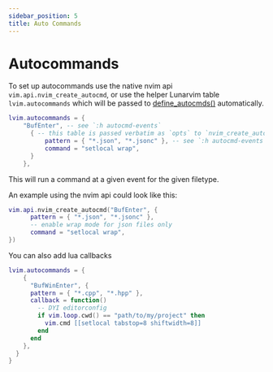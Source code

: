 ```yaml
---
sidebar_position: 5
title: Auto Commands
---
```


# Autocommands

To set up autocommands use the native nvim api `vim.api.nvim_create_autocmd`, or use the helper Lunarvim table `lvim.autocommands` which will be passed to [define_autocmds()](https://github.com/LunarVim/lunarvim/blob/3475f7675d8928b49c85878dfc2912407de57342/lua/lvim/core/autocmds.lua#L177) automatically.
```lua
lvim.autocommands = {
    "BufEnter", -- see `:h autocmd-events`
      { -- this table is passed verbatim as `opts` to `nvim_create_autocmd`
          pattern = { "*.json", "*.jsonc" }, -- see `:h autocmd-events`
          command = "setlocal wrap", 
      }
    },
```
This will run a command at a given event for the given filetype.

An example using the nvim api could look like this:
```lua
vim.api.nvim_create_autocmd("BufEnter", {
	  pattern = { "*.json", "*.jsonc" },
	  -- enable wrap mode for json files only
	  command = "setlocal wrap",
})
```
You can also add lua callbacks

```lua
lvim.autocommands = {
    {
      "BufWinEnter", {
      pattern = { "*.cpp", "*.hpp" },
      callback = function()
        -- DYI editorconfig
        if vim.loop.cwd() == "path/to/my/project" then
          vim.cmd [[setlocal tabstop=8 shiftwidth=8]]
        end
      end
    },
  }
}
```

